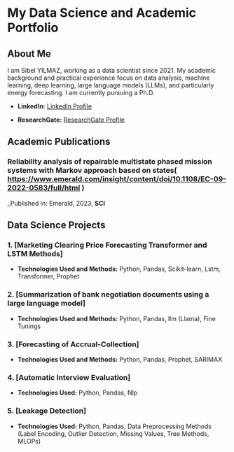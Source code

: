 # My Data Science and Academic Portfolio

## About Me

I am Sibel YILMAZ, working as a data scientist since 2021. My academic background and practical experience focus on data analysis, machine learning, deep learning, large language models (LLMs), and particularly energy forecasting. I am currently pursuing a Ph.D.

- **LinkedIn:** [LinkedIn Profile]( https://www.linkedin.com/in/sibelyilmazb2a34b158/)
  
- **ResearchGate:** [ResearchGate Profile]( https://www.researchgate.net/profile/Sibel-Yilmaz-12)

## Academic Publications

### Reliability analysis of repairable multistate phased mission systems with Markov approach based on states( https://www.emerald.com/insight/content/doi/10.1108/EC-09-2022-0583/full/html )  
   _Published in: Emerald, 2023, **SCI**
   
## Data Science Projects

### 1. [Marketing Clearing Price Forecasting Transformer and LSTM Methods]
- **Technologies Used and Methods:** Python, Pandas, Scikit-learn, Lstm, Transformer, Prophet

### 2. [Summarization of bank negotiation documents using a large language model]
- **Technologies Used and Methods:** Python, Pandas, llm (Llama), Fine Tunings

### 3. [Forecasting of Accrual-Collection]

- **Technologies Used and Methods:** Python, Pandas, Prophet, SARIMAX

### 4. [Automatic Interview Evaluation]
- **Technologies Used:** Python, Pandas, Nlp

### 5. [Leakage Detection]

- **Technologies Used:** Python, Pandas, Data Preprocessing Methods (Label Encoding, Outlier Detection, Missing Values, Tree Methods, MLOPs) 
